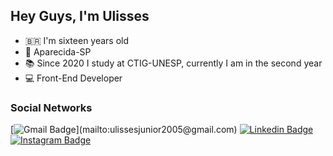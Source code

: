 ## Hey Guys, I'm Ulisses
  
- 🇧🇷 I'm sixteen years old
- 📍 Aparecida-SP
- 📚 Since 2020 I study at CTIG-UNESP, currently I am in the second year
- 💻 Front-End Developer

### Social Networks

[![Gmail Badge](https://img.shields.io/badge/-Gmail-rgb(244,67,54)?style=flat-square&logo=Gmail&logoColor=white&link=mailto:ulissesjunior2005@gmail.com)](mailto:ulissesjunior2005@gmail.com)
[![Linkedin Badge](https://img.shields.io/badge/-Linkedin-1F4590?style=flat-square&logo=Linkedin&logoColor=white&link=https://www.linkedin.com/in/ulisses-junior/)](https://www.linkedin.com/in/ulisses-junior/)
[![Instagram Badge](https://img.shields.io/badge/-Instagram-slateblue?style=flat-square&logo=Instagram&logoColor=white&link=https://www.instagram.com/jr__ulisses/)](https://www.instagram.com/jr__ulisses/)

